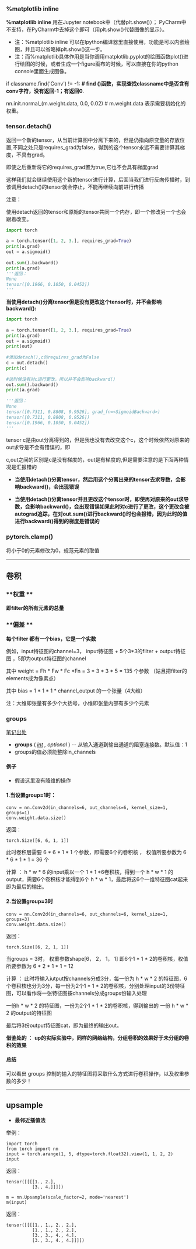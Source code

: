 ### %matplotlib inline

**%matplotlib inline** 用在Jupyter notebook中（代替plt.show()）； PyCharm中不支持，在PyCharm中去掉这个即可（用plt.show()代替图像的显示）。

- 注：%matplotlib inline 可以在Ipython编译器里直接使用，功能是可以内嵌绘图，并且可以省略掉plt.show()这一步。
- 注：而%matplotlib具体作用是当你调用matplotlib.pyplot的绘图函数plot()进行绘图的时候，或者生成一个figure画布的时候，可以直接在你的python console里面生成图像。



if classname.find('Conv') != -1:  **# find ()函数，实现查找classname中是否含有conv字符，没有返回-1；有返回0**.

 nn.init.normal_(m.weight.data, 0.0, 0.02)   #  m.weight.data 表示需要初始化的权重。



### tensor.detach()

返回一个新的tensor，从当前计算图中分离下来的，但是仍指向原变量的存放位置,不同之处只是requires_grad为false，得到的这个tensor永远不需要计算其梯度，不具有grad。

即使之后重新将它的requires_grad置为true,它也不会具有梯度grad

这样我们就会继续使用这个新的tensor进行计算，后面当我们进行反向传播时，到该调用detach()的tensor就会停止，不能再继续向前进行传播

注意：

使用detach返回的tensor和原始的tensor共同一个内存，即一个修改另一个也会跟着改变。


```python
import torch
 
a = torch.tensor([1, 2, 3.], requires_grad=True)
print(a.grad)
out = a.sigmoid()
 
out.sum().backward()
print(a.grad)
'''返回：
None
tensor([0.1966, 0.1050, 0.0452])
'''
```



**当使用detach()分离tensor但是没有更改这个tensor时，并不会影响backward():**

```python
import torch
 
a = torch.tensor([1, 2, 3.], requires_grad=True)
print(a.grad)
out = a.sigmoid()
print(out)
 
#添加detach(),c的requires_grad为False
c = out.detach()
print(c)
 
#这时候没有对c进行更改，所以并不会影响backward()
out.sum().backward()
print(a.grad)
 
'''返回：
None
tensor([0.7311, 0.8808, 0.9526], grad_fn=<SigmoidBackward>)
tensor([0.7311, 0.8808, 0.9526])
tensor([0.1966, 0.1050, 0.0452])
'''
```

tensor c是由out分离得到的，但是我也没有去改变这个c，这个时候依然对原来的out求导是不会有错误的，即

c,out之间的区别是c是没有梯度的，out是有梯度的,但是需要注意的是下面两种情况是汇报错的

- **当使用detach()分离tensor，然后用这个分离出来的tensor去求导数，会影响backward()，会出现错误**

- **当使用detach()分离tensor并且更改这个tensor时，即使再对原来的out求导数，会影响backward()，会出现错误如果此时对c进行了更改，这个更改会被autograd追踪，在对out.sum()进行backward()时也会报错，因为此时的值进行backward()得到的梯度是错误的**



### pytorch.clamp()

将小于0的元素修改为0，规范元素的取值

---



## 卷积

### **权重 **

**即filter的所有元素的总量** 

###  **偏差 **

**每个filter 都有一个bias，它是一个实数**

例如，input特征图的channel=3， input特征图 + 5个3*3的filter + output特征图 ，5即为output特征图的channel

其中  weight = Fh * Fw * Fc *Fn = 3 * 3 * 3 * 5 = 135 个参数  （姑且把filter的elements成为像素点）

其中    bias  = 1 * 1 * 1 * channel_output 的一个张量（4大维）

注：大维即张量有多少个大括号，小维即张量内部有多少个元素



### groups

[笔记出处](https://www.cnblogs.com/wanghui-garcia/p/10775851.html)   

- **groups** ( [*int*](https://docs.python.org/3/library/functions.html#int) *,* *optional* ) -- 从输入通道到输出通道的阻塞连接数。默认值：1  
- groups的值必须能整除in_channels



#### 例子

- 假设这里没有降维的操作

#### 1.当设置group=1时：

```
conv = nn.Conv2d(in_channels=6, out_channels=6, kernel_size=1, groups=1)
conv.weight.data.size()
```

返回：

```
torch.Size([6, 6, 1, 1])
```

此时卷积层需要 6 * 6 * 1 * 1 个参数，即需要6个的卷积核 ， 权值所要参数为 6 * 6 * 1 * 1 = 36 个

计算 ： h * w * 6 的input乘以一个 1 * 1 *6卷积核，得到一个 h * w * 1 的output，需要6个卷积核才能得到6个 h * w * 1，最后将这6个一维特征图cat起来即为最后的输出。



#### 2.当设置group=3时

```
conv = nn.Conv2d(in_channels=6, out_channels=6, kernel_size=1, groups=3)
conv.weight.data.size()
```

返回：

```
torch.Size([6, 2, 1, 1])
```

当groups = 3时， 权重参数shape[6， 2， 1， 1] 即6个1 * 1 * 2的卷积核，权值所要参数为 6 * 2 * 1 * 1 = 12

计算 ： 此时将输入iutput按channels分成3分，每一份为 h *  w * 2 的特征图，6个卷积核也分为3分，每一份为2个1 * 1 * 2的卷积核，分别处理input的3份特征图，可以看作将一张特征图按channels分成groups份输入处理

一份h *  w * 2 的特征图，一份为2个1 * 1 * 2的卷积核，得到输出的 一份 h * w * 2 的output的特征图

最后将3份output特征图cat，即为最终的输出out。

**借鉴处的** ： **up的实际实验中，同样的网络结构，分组卷积的效果好于未分组的卷积的效果**



#### **总结**

可以看出 groups 控制的输入的特征图将采取什么方式进行卷积操作，以及权重参数的多少！

---





## upsample

- **最邻近插值法**

举例：

```
import torch
from torch import nn
input = torch.arange(1, 5, dtype=torch.float32).view(1, 1, 2, 2)
input
```

返回：

```
tensor([[[[1., 2.],
          [3., 4.]]]])
```

 

```
m = nn.Upsample(scale_factor=2, mode='nearest')
m(input)
```

返回：

```
tensor([[[[1., 1., 2., 2.],
          [1., 1., 2., 2.],
          [3., 3., 4., 4.],
          [3., 3., 4., 4.]]]])
```
